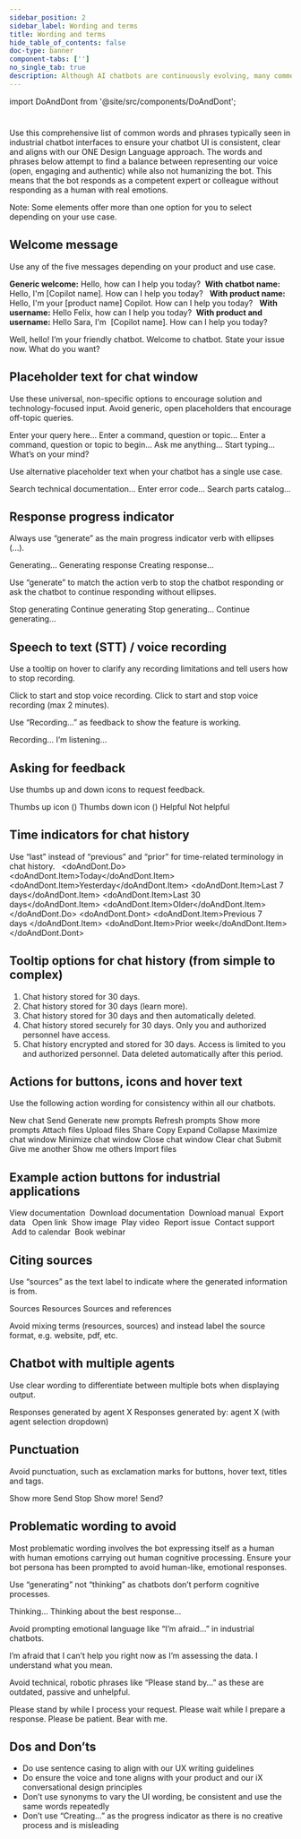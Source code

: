 ```yaml
---
sidebar_position: 2
sidebar_label: Wording and terms
title: Wording and terms
hide_table_of_contents: false
doc-type: banner
component-tabs: ['']
no_single_tab: true
description: Although AI chatbots are continuously evolving, many common words within the UI remain the same and have become the norm for agents and chatbots.
---
```


import DoAndDont from '@site/src/components/DoAndDont';

#

Use this comprehensive list of common words and phrases typically seen in industrial chatbot interfaces to ensure your chatbot UI is consistent, clear and aligns with our ONE Design Language approach. The words and phrases below attempt to find a balance between representing our voice (open, engaging and authentic) while also not humanizing the bot. This means that the bot responds as a competent expert or colleague without responding as a human with real emotions.  

Note: Some elements offer more than one option for you to select depending on your use case.  

## Welcome message 

Use any of the five messages depending on your product and use case. 

**Generic welcome:** Hello, how can I help you today? 
**With chatbot name:** Hello, I'm [Copilot name]. How can I help you today?  
**With product name:** Hello, I'm your [product name] Copilot. How can I help you today?  
**With username:** Hello Felix, how can I help you today? 
**With product and username:** Hello Sara, I'm  [Copilot name]. How can I help you today?   

<DoAndDont>
   <DoAndDont.Dont>
    <DoAndDont.Item>Well, hello! I’m your friendly chatbot.</DoAndDont.Item>
    <DoAndDont.Item>Welcome to chatbot. State your issue now.</DoAndDont.Item>
	<DoAndDont.Item>What do you want?</DoAndDont.Item>
 </DoAndDont.Dont>
 </DoAndDont>

## Placeholder text for chat window 

Use these universal, non-specific options to encourage solution and technology-focused input. Avoid generic, open placeholders that encourage off-topic queries. 

<doAndDont>
	 <doAndDont.Do>
		<doAndDont.Item>Enter your query here…</doAndDont.Item>
		<doAndDont.Item>Enter a command, question or topic…</doAndDont.Item>
		<doAndDont.Item>Enter a command, question or topic to begin…</doAndDont.Item>
	 </doAndDont.Do>
	 <doAndDont.Dont>
		<doAndDont.Item>Ask me anything…</doAndDont.Item>
		<doAndDont.Item>Start typing…</doAndDont.Item>
		<doAndDont.Item>What’s on your mind?</doAndDont.Item>
	 </doAndDont.Dont>
</doAndDont>

Use alternative placeholder text when your chatbot has a single use case.  

<DoAndDont>
<DoAndDont.Do>
    <DoAndDont.Item>Search technical documentation…</DoAndDont.Item>
    <DoAndDont.Item>Enter error code…</DoAndDont.Item>
    <DoAndDont.Item>Search parts catalog…</DoAndDont.Item>
  </DoAndDont.Do>
 </DoAndDont>

## Response progress indicator 

Always use “generate” as the main progress indicator verb with ellipses (...).  

<doAndDont>
	 <doAndDont.Do>
		<doAndDont.Item>Generating…</doAndDont.Item>
	 </doAndDont.Do>
	 <doAndDont.Dont>
		<doAndDont.Item>Generating response</doAndDont.Item>
		<doAndDont.Item>Creating response…</doAndDont.Item>
	 </doAndDont.Dont>
</doAndDont>

Use “generate” to match the action verb to stop the chatbot responding or ask the chatbot to continue responding without ellipses. 

<doAndDont>
	 <doAndDont.Do>
		<doAndDont.Item>Stop generating</doAndDont.Item>
		<doAndDont.Item>Continue generating</doAndDont.Item>
	 </doAndDont.Do>
	 <doAndDont.Dont>
		<doAndDont.Item>Stop generating…</doAndDont.Item>
		<doAndDont.Item>Continue generating…</doAndDont.Item>
	 </doAndDont.Dont>
</doAndDont>

## Speech to text (STT) / voice recording 

Use a tooltip on hover to clarify any recording limitations and tell users how to stop recording.  

<doAndDont>
	 <doAndDont.Do>
		<doAndDont.Item>Click to start and stop voice recording.</doAndDont.Item>
		<doAndDont.Item>Click to start and stop voice recording (max 2 minutes).</doAndDont.Item>
	 </doAndDont.Do>
</doAndDont>

Use “Recording…” as feedback to show the feature is working.  

<doAndDont>
	 <doAndDont.Do>
		<doAndDont.Item>Recording…</doAndDont.Item>
	 </doAndDont.Do>
	 <doAndDont.Do>
		<doAndDont.Item>I’m listening…</doAndDont.Item>
	 </doAndDont.Do>
</doAndDont>

## Asking for feedback  

Use thumbs up and down icons to request feedback.  

<doAndDont>
	 <doAndDont.Do>
		<doAndDont.Item>Thumbs up icon (<ix-icon name="thumb-up"></ix-icon>)</doAndDont.Item>
		<doAndDont.Item>Thumbs down icon (<ix-icon name="thumb-down"></ix-icon>)</doAndDont.Item>
	 </doAndDont.Do>
	 <doAndDont.Dont>
		<doAndDont.Item>Helpful</doAndDont.Item>
		<doAndDont.Item>Not helpful</doAndDont.Item>
	 </doAndDont.Dont>
</doAndDont>

## Time indicators for chat history  

Use “last” instead of “previous” and “prior” for time-related terminology in chat history.  
<doAndDont>
	 <doAndDont.Do>
		<doAndDont.Item>Today</doAndDont.Item>
		<doAndDont.Item>Yesterday</doAndDont.Item>
		<doAndDont.Item>Last 7 days</doAndDont.Item>
		<doAndDont.Item>Last 30 days</doAndDont.Item>
		<doAndDont.Item>Older</doAndDont.Item>
	 </doAndDont.Do>
	 <doAndDont.Dont>
		<doAndDont.Item>Previous 7 days </doAndDont.Item>
		<doAndDont.Item>Prior week</doAndDont.Item>
	 </doAndDont.Dont>
</doAndDont>

## Tooltip options for chat history (from simple to complex) 

1. Chat history stored for 30 days.  
2. Chat history stored for 30 days (learn more). 
3. Chat history stored for 30 days and then automatically deleted.  
4. Chat history stored securely for 30 days. Only you and authorized personnel have access.  
5. Chat history encrypted and stored for 30 days. Access is limited to you and authorized personnel. Data deleted automatically after this period.  

## Actions for buttons, icons and hover text 

Use the following action wording for consistency within all our chatbots.   

<DoAndDont>
<DoAndDont.Do>
    <DoAndDont.Item>New chat</DoAndDont.Item>
    <DoAndDont.Item>Send</DoAndDont.Item>
    <DoAndDont.Item>Generate new prompts</DoAndDont.Item>
	<DoAndDont.Item>Refresh prompts</DoAndDont.Item>
	<DoAndDont.Item>Show more prompts</DoAndDont.Item>
	<DoAndDont.Item>Attach files</DoAndDont.Item>
	<DoAndDont.Item>Upload files</DoAndDont.Item>
	<DoAndDont.Item>Share</DoAndDont.Item>
	<DoAndDont.Item>Copy</DoAndDont.Item>
	<DoAndDont.Item>Expand</DoAndDont.Item>
	<DoAndDont.Item>Collapse</DoAndDont.Item>
	<DoAndDont.Item>Maximize chat window</DoAndDont.Item>
	<DoAndDont.Item>Minimize chat window</DoAndDont.Item>
	<DoAndDont.Item>Close chat window</DoAndDont.Item>
  </DoAndDont.Do>
   <DoAndDont.Dont>
    <DoAndDont.Item>Clear chat</DoAndDont.Item>
    <DoAndDont.Item>Submit</DoAndDont.Item>
    <DoAndDont.Item>Give me another</DoAndDont.Item>
    <DoAndDont.Item>Show me others</DoAndDont.Item>
    <DoAndDont.Item>Import files</DoAndDont.Item>
 </DoAndDont.Dont>
 </DoAndDont>

## Example action buttons for industrial applications 

View documentation 
Download documentation 
Download manual 
Export data  
Open link 
Show image 
Play video 
Report issue 
Contact support  Add to calendar 
Book webinar 

## Citing sources 

Use “sources” as the text label to indicate where the generated information is from. 

<doAndDont>
	 <doAndDont.Do>
		<doAndDont.Item>Sources</doAndDont.Item>
	 </doAndDont.Do>
	 <doAndDont.Dont>
		<doAndDont.Item>Resources</doAndDont.Item>
		<doAndDont.Item>Sources and references</doAndDont.Item>
	 </doAndDont.Dont>
</doAndDont>

Avoid mixing terms (resources, sources) and instead label the source format, e.g. website, pdf, etc.   
## Chatbot with multiple agents  

Use clear wording to differentiate between multiple bots when displaying output.  

<doAndDont>
	 <doAndDont.Do>
		<doAndDont.Item>Responses generated by agent X</doAndDont.Item>
		<doAndDont.Item>Responses generated by: agent X (with agent selection dropdown)</doAndDont.Item>
	 </doAndDont.Do>
</doAndDont>

## Punctuation 

Avoid punctuation, such as exclamation marks for buttons, hover text, titles and tags.  

<doAndDont>
	 <doAndDont.Do>
		<doAndDont.Item>Show more</doAndDont.Item>
		<doAndDont.Item>Send</doAndDont.Item>
		<doAndDont.Item>Stop</doAndDont.Item>
	 </doAndDont.Do>
	 <doAndDont.Dont>
		<doAndDont.Item>Show more!</doAndDont.Item>
		<doAndDont.Item>Send?</doAndDont.Item>
	 </doAndDont.Dont>
</doAndDont>

## Problematic wording to avoid 

Most problematic wording involves the bot expressing itself as a human with human emotions carrying out human cognitive processing. Ensure your bot persona has been prompted to avoid human-like, emotional responses.  

Use “generating” not “thinking” as chatbots don’t perform cognitive processes.  

<doAndDont>
	 <doAndDont.Dont>
		<doAndDont.Item>Thinking…</doAndDont.Item>
		<doAndDont.Item>Thinking about the best response…</doAndDont.Item>
	 </doAndDont.Dont>
</doAndDont>

Avoid prompting emotional language like “I’m afraid…” in industrial chatbots.  

<doAndDont>
	 <doAndDont.Dont>
		<doAndDont.Item>I’m afraid that I can’t help you right now as I’m assessing the data.</doAndDont.Item>
		<doAndDont.Item>I understand what you mean.</doAndDont.Item>
	 </doAndDont.Dont>
</doAndDont>

Avoid technical, robotic phrases like “Please stand by…” as these are outdated, passive and unhelpful.  

<doAndDont>
	 <doAndDont.Dont>
		<doAndDont.Item>Please stand by while I process your request.</doAndDont.Item>
		<doAndDont.Item>Please wait while I prepare a response.</doAndDont.Item>
		<doAndDont.Item>Please be patient.</doAndDont.Item>
		<doAndDont.Item>Bear with me.</doAndDont.Item>
	 </doAndDont.Dont>
</doAndDont>

## Dos and Don’ts 

- Do use sentence casing to align with our UX writing guidelines 
- Do ensure the voice and tone aligns with your product and our iX conversational design principles 
- Don’t use synonyms to vary the UI wording, be consistent and use the same words repeatedly 
- Don’t use “Creating…” as the progress indicator as there is no creative process and is misleading